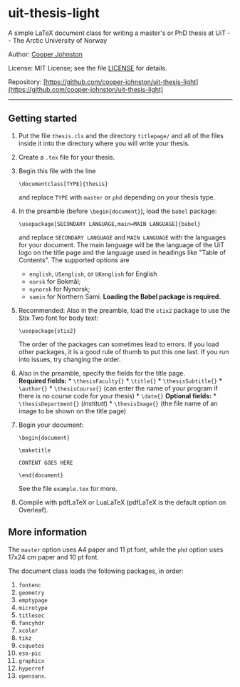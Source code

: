# uit-thesis-light

A simple LaTeX document class for writing a master's or PhD thesis at UiT -- The Arctic University of Norway

Author: [Cooper Johnston](https://cooper-johnston.github.io)

License: MIT License; see the file [LICENSE](https://raw.githubusercontent.com/cooper-johnston/uit-thesis-light/refs/heads/main/LICENSE) for details.

Repository: [https://github.com/cooper-johnston/uit-thesis-light](https://github.com/cooper-johnston/uit-thesis-light)

---

## Getting started

1. Put the file ``thesis.cls`` and the directory ``titlepage/`` and all of the files inside it into the directory where you will write your thesis.
2. Create a ``.tex`` file for your thesis.
3. Begin this file with the line
    ```
    \documentclass[TYPE]{thesis}
    ```

    and replace ``TYPE`` with ``master`` or ``phd`` depending on your thesis type.
4. In the preamble (before ``\begin{document}``), load the ``babel`` package:
    ```
    \usepackage[SECONDARY LANGUAGE,main=MAIN LANGUAGE]{babel}
    ```

    and replace ``SECONDARY LANGUAGE`` and ``MAIN LANGUAGE`` with the languages for your document. The main language will be the language of the UiT logo on the title page and the language used in headings like "Table of Contents". The supported options are
    * ``english``, ``USenglish``, or ``UKenglish`` for English
    * ``norsk`` for Bokmål;
    * ``nynorsk`` for Nynorsk;
    * ``samin`` for Northern Sami.
    **Loading the Babel package is required.**
5. Recommended: Also in the preamble, load the ``stix2`` package to use the Stix Two font for body text:
    ```
    \usepackage{stix2}
    ```

    The order of the packages can sometimes lead to errors. If you load other packages, it is a good rule of thumb to put this one last. If you run into issues, try changing the order.
6. Also in the preamble, specify the fields for the title page.  
    **Required fields:**
        * ``\thesisFaculty{}``
        * ``\title{}``
        * ``\thesisSubtitle{}``
        * ``\author{}``
        * ``\thesisCourse{}`` (can enter the name of your program if there is no course code for your thesis)
        * ``\date{}``
    **Optional fields:**
        * ``\thesisDepartment{}`` (*institutt*)
        * ``\thesisImage{}`` (the file name of an image to be shown on the title page)
7. Begin your document:
    ```
    \begin{document}

    \maketitle

    CONTENT GOES HERE

    \end{document}
    ```

    See the file ``example.tex`` for more.
8. Compile with pdfLaTeX or LuaLaTeX (pdfLaTeX is the default option on Overleaf).

## More information

The ``master`` option uses A4 paper and 11 pt font, while the ``phd`` option uses 17x24 cm paper and 10 pt font.

The document class loads the following packages, in order:
1. ``fontenc``
2. ``geometry``
3. ``emptypage``
4. ``microtype``
5. ``titlesec``
6. ``fancyhdr``
7. ``xcolor``
8. ``tikz``
9. ``csquotes``
10. ``eso-pic``
11. ``graphicx``
12. ``hyperref``
13. ``opensans``.